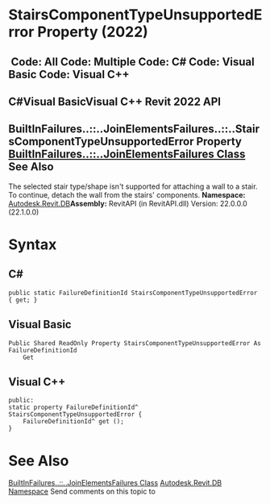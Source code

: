 # StairsComponentTypeUnsupportedError Property (2022)

﻿
 Code: All Code: Multiple Code: C# Code: Visual Basic Code: Visual C++   
---  
C#Visual BasicVisual C++
Revit 2022 API  
---  
BuiltInFailures..::..JoinElementsFailures..::..StairsComponentTypeUnsupportedError Property   
[BuiltInFailures..::..JoinElementsFailures Class](2d7e4353-c24a-38d5-f3aa-3cbc2cb92698.md "BuiltInFailures.JoinElementsFailures Class") See Also  
---  
The selected stair type/shape isn't supported for attaching a wall to a stair. To continue, detach the wall from the stairs' components. 
**Namespace:** [Autodesk.Revit.DB](87546ba7-461b-c646-cbb1-2cb8f5bff8b2.md "Autodesk.Revit.DB Namespace")**Assembly:** RevitAPI (in RevitAPI.dll) Version: 22.0.0.0 (22.1.0.0)
# Syntax
C#  
---  
```text
public static FailureDefinitionId StairsComponentTypeUnsupportedError { get; }
```
  
Visual Basic  
---  
```text
Public Shared ReadOnly Property StairsComponentTypeUnsupportedError As FailureDefinitionId
	Get
```
  
Visual C++  
---  
```text
public:
static property FailureDefinitionId^ StairsComponentTypeUnsupportedError {
	FailureDefinitionId^ get ();
}
```
  
# See Also
[BuiltInFailures..::..JoinElementsFailures Class](2d7e4353-c24a-38d5-f3aa-3cbc2cb92698.md "BuiltInFailures.JoinElementsFailures Class")
[Autodesk.Revit.DB Namespace](87546ba7-461b-c646-cbb1-2cb8f5bff8b2.md "Autodesk.Revit.DB Namespace")
Send comments on this topic to 